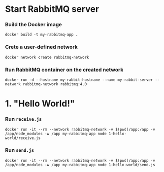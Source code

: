 # Start RabbitMQ server

### Build the Docker image
```
docker build -t my-rabbitmq-app .
```

### Crete a user-defined network
```
docker network create rabbitmq-network
```

### Run RabbitMQ container on the created network
```
docker run -d --hostname my-rabbit-hostname --name my-rabbit-server --network rabbitmq-network rabbitmq:4.0
```

# 1. "Hello World!"

### Run `receive.js`
```
docker run -it --rm --network rabbitmq-network -v $(pwd)/app:/app -v /app/node_modules -w /app my-rabbitmq-app node 1-hello-world/receive.js
```

### Run `send.js`
```
docker run -it --rm --network rabbitmq-network -v $(pwd)/app:/app -v /app/node_modules -w /app my-rabbitmq-app node 1-hello-world/send.js
```